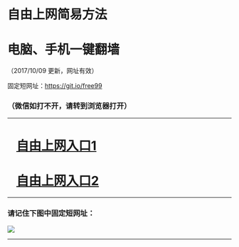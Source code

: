 ﻿# 自由上网简易方法

# 电脑、手机一键翻墙

（2017/10/09 更新，网址有效）

固定短网址：https://git.io/free99

### （微信如打不开，请转到浏览器打开）


***





# &nbsp;&nbsp; <a href="http://ft3070417962.fwq-tz-1001.info/fwqtz01.html?t=100900132705 " target="_blank">自由上网入口1</a>
# &nbsp;&nbsp; <a href="http://ft2277526679.fwq-tz-1002.info/fwqtz02.html?t=10090014376 " target="_blank">自由上网入口2</a>
***

### 请记住下图中固定短网址：

<img src="https://s3-us-west-2.amazonaws.com/fwq-1001/yjfq-20170905okok.png" /> 


***

